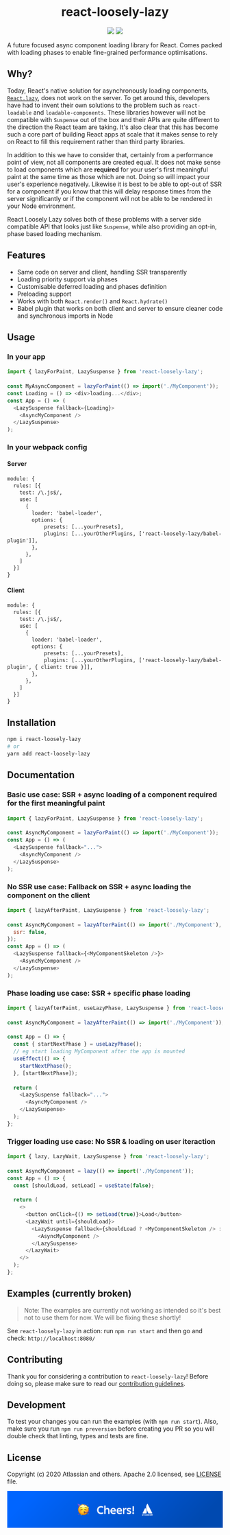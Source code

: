 <h1 align="center">react-loosely-lazy</h1>

<p align="center">
  <a href="LICENSE"><img src="https://img.shields.io/badge/license-Apache%202.0-blue.svg?style=flat-square"></a>
  <a href="CONTRIBUTING"><img src="https://img.shields.io/badge/PRs-welcome-brightgreen.svg?style=flat-square"></a>
</p>
<!-- UNCOMMENT ONCE WE HAVE 	THESE, CONVERT TO A TAGS AND MOVE INTO P TAG ABOVE -->
<!--[![npm](https://img.shields.io/npm/v/react-loosely-lazy.svg)](https://www.npmjs.com/package/react-loosely-lazy)-->
<!--[![npm bundle size (minified + gzip)](https://img.shields.io/bundlephobia/minzip/react-loosely-lazy.svg)](https://bundlephobia.com/result?p=react-loosely-lazy)-->
<!--[![CircleCI](https://circleci.com/gh/atlassian/react-loosely-lazy.svg?style=shield&circle-token=xxx)](https://circleci.com/gh/atlassian/react-loosely-lazy)-->
<!--[![codecov](https://codecov.io/gh/atlassian/react-loosely-lazy/branch/master/graph/badge.svg)](https://codecov.io/gh/atlassian/react-loosely-lazy)-->

A future focused async component loading library for React. Comes packed with loading phases to enable fine-grained performance optimisations.

## Why?

Today, React's native solution for asynchronously loading components, [`React.lazy`](https://reactjs.org/docs/code-splitting.html#reactlazy), does not work on the server. To get around this, developers have had to invent their own solutions to the problem such as `react-loadable` and `loadable-components`. These libraries however will not be compatible with `Suspense` out of the box and their APIs are quite different to the direction the React team are taking. It's also clear that this has become such a core part of building React apps at scale that it makes sense to rely on React to fill this requirement rather than third party libraries.

In addition to this we have to consider that, certainly from a performance point of view, not all components are created equal. It does not make sense to load components which are **required** for your user's first meaningful paint at the same time as those which are not. Doing so will impact your user's experience negatively. Likewise it is best to be able to opt-out of SSR for a component if you know that this will delay response times from the server significantly or if the component will not be able to be rendered in your Node environment.

React Loosely Lazy solves both of these problems with a server side compatible API that looks just like `Suspense`, while also providing an opt-in, phase based loading mechanism.

## Features

- Same code on server and client, handling SSR transparently
- Loading priority support via phases
- Customisable deferred loading and phases definition
- Preloading support
- Works with both `React.render()` and `React.hydrate()`
- Babel plugin that works on both client and server to ensure cleaner code and synchronous imports in Node

## Usage

### In your app

```js
import { lazyForPaint, LazySuspense } from 'react-loosely-lazy';

const MyAsyncComponent = lazyForPaint(() => import('./MyComponent'));
const Loading = () => <div>loading...</div>;
const App = () => (
  <LazySuspense fallback={Loading}>
    <AsyncMyComponent />
  </LazySuspense>
);
```

### In your webpack config

#### Server

```
module: {
  rules: [{
    test: /\.js$/,
    use: [
      {
        loader: 'babel-loader',
        options: {
            presets: [...yourPresets],
            plugins: [...yourOtherPlugins, ['react-loosely-lazy/babel-plugin']],
        },
      },
    ]
  }]
}
```

#### Client

```
module: {
  rules: [{
    test: /\.js$/,
    use: [
      {
        loader: 'babel-loader',
        options: {
            presets: [...yourPresets],
            plugins: [...yourOtherPlugins, ['react-loosely-lazy/babel-plugin', { client: true }]],
        },
      },
    ]
  }]
}
```

## Installation

```sh
npm i react-loosely-lazy
# or
yarn add react-loosely-lazy
```

## Documentation

### Basic use case: SSR + async loading of a component required for the first meaningful paint

```js
import { lazyForPaint, LazySuspense } from 'react-loosely-lazy';

const AsyncMyComponent = lazyForPaint(() => import('./MyComponent'));
const App = () => (
  <LazySuspense fallback="...">
    <AsyncMyComponent />
  </LazySuspense>
);
```

### No SSR use case: Fallback on SSR + async loading the component on the client

```js
import { lazyAfterPaint, LazySuspense } from 'react-loosely-lazy';

const AsyncMyComponent = lazyAfterPaint(() => import('./MyComponent'), {
  ssr: false,
});
const App = () => (
  <LazySuspense fallback={<MyComponentSkeleton />}>
    <AsyncMyComponent />
  </LazySuspense>
);
```

### Phase loading use case: SSR + specific phase loading

```js
import { lazyAfterPaint, useLazyPhase, LazySuspense } from 'react-loosely-lazy';

const AsyncMyComponent = lazyAfterPaint(() => import('./MyComponent'));

const App = () => {
  const { startNextPhase } = useLazyPhase();
  // eg start loading MyComponent after the app is mounted
  useEffect(() => {
    startNextPhase();
  }, [startNextPhase]);

  return (
    <LazySuspense fallback="...">
      <AsyncMyComponent />
    </LazySuspense>
  );
};
```

### Trigger loading use case: No SSR & loading on user iteraction

```js
import { lazy, LazyWait, LazySuspense } from 'react-loosely-lazy';

const AsyncMyComponent = lazy(() => import('./MyComponent'));
const App = () => {
  const [shouldLoad, setLoad] = useState(false);

  return (
    <>
      <button onClick={() => setLoad(true)}>Load</button>
      <LazyWait until={shouldLoad}>
        <LazySuspense fallback={shouldLoad ? <MyComponentSkeleton /> : null}>
          <AsyncMyComponent />
        </LazySuspense>
      </LazyWait>
    </>
  );
};
```

## Examples (currently broken)

> Note: The examples are currently not working as intended so it's best not to use them for now. We will be fixing these shortly!

See `react-loosely-lazy` in action: run `npm run start` and then go and check: `http://localhost:8080/`

## Contributing

Thank you for considering a contribution to `react-loosely-lazy`! Before doing so, please make sure to read our [contribution guidelines](CONTRIBUTING.md).

## Development

To test your changes you can run the examples (with `npm run start`).
Also, make sure you run `npm run preversion` before creating you PR so you will double check that linting, types and tests are fine.

## License

Copyright (c) 2020 Atlassian and others.
Apache 2.0 licensed, see [LICENSE](LICENSE) file.

[![With ❤️ from Atlassian](https://raw.githubusercontent.com/atlassian-internal/oss-assets/master/banner-cheers-light.png)](https://www.atlassian.com)
